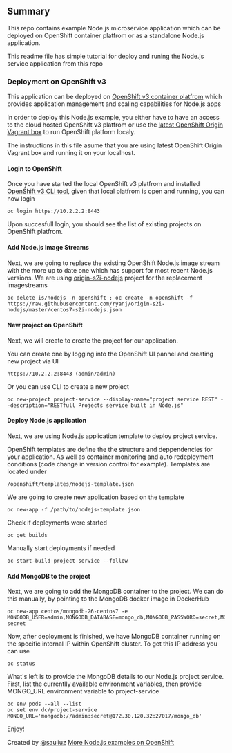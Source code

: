 ## Summary

This repo contains example Node.js microservice application which can be deployed on OpenShift container platfrom or as a standalone Node.js application.

This readme file has simple tutorial for deploy and runing the Node.js service application from this repo


### Deployment on OpenShift v3

This application can be deployed on [OpenShift v3 container platfrom](https://www.openshift.org/index.html) which provides application management and scaling capabilities for Node.js apps

In order to deploy this Node.js example, you either have to have an access to the cloud hosted OpenShift v3 platfrom or use the [latest OpenShift Origin Vagrant box](https://www.openshift.org/vm/) to run OpenShift platform localy.

The instructions in this file asume that you are using latest OpenShift Origin Vagrant box and running it on your localhost.

#### Login to OpenShift

Once you have started the local OpenShift v3 platfrom and installed [OpenShift v3 CLI tool](https://docs.openshift.org/latest/cli_reference/get_started_cli.html), given that local platfrom is open and running, you can now login

	oc login https://10.2.2.2:8443
	
Upon succesfull login, you should see the list of existing projects on OpenShift platfrom.

#### Add Node.js Image Streams

Next, we are going to replace the existing OpenShift Node.js image stream with the more up to date one which has support for most recent Node.js versions. We are using [origin-s2i-nodejs](https://github.com/ryanj/origin-s2i-nodejs) project for the replacement imagestreams

	oc delete is/nodejs -n openshift ; oc create -n openshift -f https://raw.githubusercontent.com/ryanj/origin-s2i-nodejs/master/centos7-s2i-nodejs.json 

#### New project on OpenShift

Next, we will create to create the project for our application. 

You can create one by logging into the OpenShift UI pannel and creating new project via UI

	https://10.2.2.2:8443 (admin/admin)
	
Or you can use CLI to create a new project

	oc new-project project-service --display-name="project service REST" --description="RESTfull Projects service built in Node.js"
	
#### Deploy Node.js application

Next, we are using Node.js application template to deploy project service. 

OpenShift templates are define the the structure and deppendencies for your application. As well as container monitoring and auto redeployment conditions (code change in version control for example). Templates are located under

	/openshift/templates/nodejs-template.json

We are going to create new application based on the template

	oc new-app -f /path/to/nodejs-template.json
	
Check if deployments were started

	oc get builds

Manually start deployments if needed

	oc start-build project-service --follow

#### Add MongoDB to the project

Next, we are going to add the MongoDB container to the project. We can do this manually, by pointing to the MongoDB docker image in DockerHub

	oc new-app centos/mongodb-26-centos7 -e MONGODB_USER=admin,MONGODB_DATABASE=mongo_db,MONGODB_PASSWORD=secret,MONGODB_ADMIN_PASSWORD=super-secret

Now, after deployment is finished, we have MongoDB container running on the specific internal IP within OpenShift cluster. To get this IP address you can use

	oc status

What's left is to provide the MongoDB details to our Node.js project service. First, list the currentlly available environment variables, then provide MONGO_URL environment variable to project-service

	oc env pods --all --list
	oc set env dc/project-service MONGO_URL='mongodb://admin:secret@172.30.120.32:27017/mongo_db' 

Enjoy!

Created by [@sauliuz](https://twitter.com/sauliuz)
[More Node.js examples on OpenShift](https://github.com/openshift/nodejs-ex)







 

